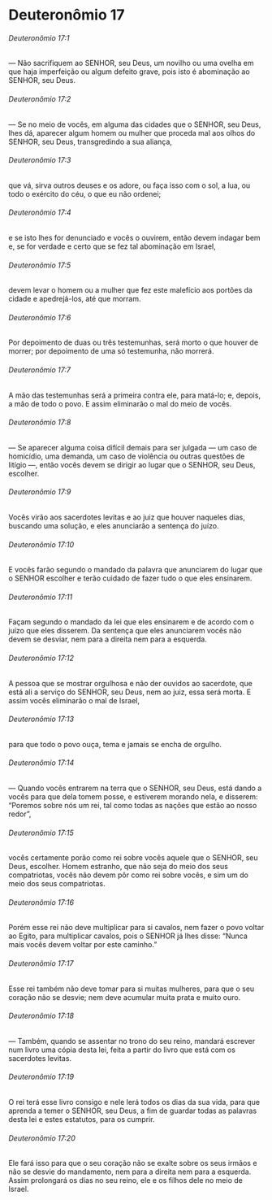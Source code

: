 # Deuteronômio 17

###### Deuteronômio 17:1

— Não sacrifiquem ao SENHOR, seu Deus, um novilho ou uma ovelha em que haja imperfeição ou algum defeito grave, pois isto é abominação ao SENHOR, seu Deus.

###### Deuteronômio 17:2

— Se no meio de vocês, em alguma das cidades que o SENHOR, seu Deus, lhes dá, aparecer algum homem ou mulher que proceda mal aos olhos do SENHOR, seu Deus, transgredindo a sua aliança,

###### Deuteronômio 17:3

que vá, sirva outros deuses e os adore, ou faça isso com o sol, a lua, ou todo o exército do céu, o que eu não ordenei;

###### Deuteronômio 17:4

e se isto lhes for denunciado e vocês o ouvirem, então devem indagar bem e, se for verdade e certo que se fez tal abominação em Israel,

###### Deuteronômio 17:5

devem levar o homem ou a mulher que fez este malefício aos portões da cidade e apedrejá-los, até que morram.

###### Deuteronômio 17:6

Por depoimento de duas ou três testemunhas, será morto o que houver de morrer; por depoimento de uma só testemunha, não morrerá.

###### Deuteronômio 17:7

A mão das testemunhas será a primeira contra ele, para matá-lo; e, depois, a mão de todo o povo. E assim eliminarão o mal do meio de vocês.

###### Deuteronômio 17:8

— Se aparecer alguma coisa difícil demais para ser julgada — um caso de homicídio, uma demanda, um caso de violência ou outras questões de litígio —, então vocês devem se dirigir ao lugar que o SENHOR, seu Deus, escolher.

###### Deuteronômio 17:9

Vocês virão aos sacerdotes levitas e ao juiz que houver naqueles dias, buscando uma solução, e eles anunciarão a sentença do juízo.

###### Deuteronômio 17:10

E vocês farão segundo o mandado da palavra que anunciarem do lugar que o SENHOR escolher e terão cuidado de fazer tudo o que eles ensinarem.

###### Deuteronômio 17:11

Façam segundo o mandado da lei que eles ensinarem e de acordo com o juízo que eles disserem. Da sentença que eles anunciarem vocês não devem se desviar, nem para a direita nem para a esquerda.

###### Deuteronômio 17:12

A pessoa que se mostrar orgulhosa e não der ouvidos ao sacerdote, que está ali a serviço do SENHOR, seu Deus, nem ao juiz, essa será morta. E assim vocês eliminarão o mal de Israel,

###### Deuteronômio 17:13

para que todo o povo ouça, tema e jamais se encha de orgulho.

###### Deuteronômio 17:14

— Quando vocês entrarem na terra que o SENHOR, seu Deus, está dando a vocês para que dela tomem posse, e estiverem morando nela, e disserem: “Poremos sobre nós um rei, tal como todas as nações que estão ao nosso redor”,

###### Deuteronômio 17:15

vocês certamente porão como rei sobre vocês aquele que o SENHOR, seu Deus, escolher. Homem estranho, que não seja do meio dos seus compatriotas, vocês não devem pôr como rei sobre vocês, e sim um do meio dos seus compatriotas.

###### Deuteronômio 17:16

Porém esse rei não deve multiplicar para si cavalos, nem fazer o povo voltar ao Egito, para multiplicar cavalos, pois o SENHOR já lhes disse: “Nunca mais vocês devem voltar por este caminho.”

###### Deuteronômio 17:17

Esse rei também não deve tomar para si muitas mulheres, para que o seu coração não se desvie; nem deve acumular muita prata e muito ouro.

###### Deuteronômio 17:18

— Também, quando se assentar no trono do seu reino, mandará escrever num livro uma cópia desta lei, feita a partir do livro que está com os sacerdotes levitas.

###### Deuteronômio 17:19

O rei terá esse livro consigo e nele lerá todos os dias da sua vida, para que aprenda a temer o SENHOR, seu Deus, a fim de guardar todas as palavras desta lei e estes estatutos, para os cumprir.

###### Deuteronômio 17:20

Ele fará isso para que o seu coração não se exalte sobre os seus irmãos e não se desvie do mandamento, nem para a direita nem para a esquerda. Assim prolongará os dias no seu reino, ele e os filhos dele no meio de Israel.

